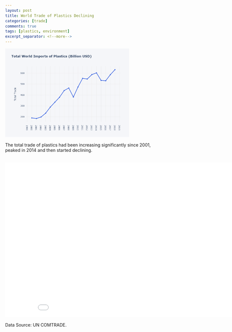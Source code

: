 ```yaml
---
layout: post
title: World Trade of Plastics Declining
categories: [trade]
comments: true
tags: [plastics, environment]
excerpt_separator: <!--more-->
---
```

<img src="assets/images/20200215-trade-plastics.png" width="400">

<!--more-->
The total trade of plastics had been increasing significantly since 2001, peaked in 2014 and then started declining.
<br><br>
<iframe width="900" height="500" frameborder="0" scrolling="no" src="//plot.ly/~morreene/52.embed"></iframe>

Data Source: UN COMTRADE.
